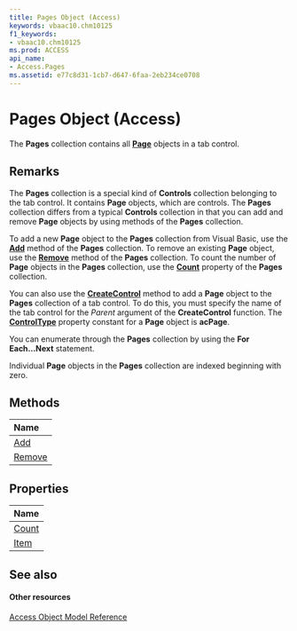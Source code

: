 ```yaml
---
title: Pages Object (Access)
keywords: vbaac10.chm10125
f1_keywords:
- vbaac10.chm10125
ms.prod: ACCESS
api_name:
- Access.Pages
ms.assetid: e77c8d31-1cb7-d647-6faa-2eb234ce0708
---
```



# Pages Object (Access)

The  **Pages** collection contains all **[Page](page-object-access.md)** objects in a tab control.


## Remarks

The  **Pages** collection is a special kind of **Controls** collection belonging to the tab control. It contains **Page** objects, which are controls. The **Pages** collection differs from a typical **Controls** collection in that you can add and remove **Page** objects by using methods of the **Pages** collection.

To add a new  **Page** object to the **Pages** collection from Visual Basic, use the **[Add](pages-add-method-access.md)** method of the **Pages** collection. To remove an existing **Page** object, use the **[Remove](pages-remove-method-access.md)** method of the **Pages** collection. To count the number of **Page** objects in the **Pages** collection, use the **[Count](pages-count-property-access.md)** property of the **Pages** collection.

You can also use the  **[CreateControl](application-createcontrol-method-access.md)** method to add a **Page** object to the **Pages** collection of a tab control. To do this, you must specify the name of the tab control for the _Parent_ argument of the **CreateControl** function. The **[ControlType](page-controltype-property-access.md)** property constant for a **Page** object is **acPage**.

You can enumerate through the  **Pages** collection by using the **For Each...Next** statement.

Individual  **Page** objects in the **Pages** collection are indexed beginning with zero.


## Methods



|**Name**|
|:-----|
|[Add](pages-add-method-access.md)|
|[Remove](pages-remove-method-access.md)|

## Properties



|**Name**|
|:-----|
|[Count](pages-count-property-access.md)|
|[Item](pages-item-property-access.md)|

## See also


#### Other resources


[Access Object Model Reference](http://msdn.microsoft.com/library/2de134a4-6c5c-d2a3-8377-f4dd973ba650%28Office.15%29.aspx)
